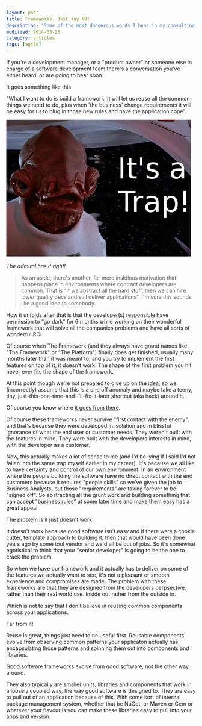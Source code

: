 ```yaml
---
layout: post
title: Frameworks. Just say NO!
description: "Some of the most dangerous words I hear in my consulting travels are 'we're building a framework'. It's a compelling idea but it never works out well. Reuse of components is good, but you need them to be useful before they can be reused"
modified: 2014-03-25
category: articles
tags: [agile]
---
```


If you're a development manager, or a "product owner" or someone else in charge of a software development team there's a conversation you've either heard, or are going to hear soon.

It goes something like this.

"What I want to do is build a framework. It will let us reuse all the common things we need to do, plus when 'the business' change requirements it will be easy for us to plug in those new rules and have the application cope".

![](../postimages/itsatrap.jpg)

*The admiral has it right!*

> As an aside, there's another, far more insidious motivation that happens place in environments where contract developers are common. That is "if we abstract all the hard stuff, then we can hire lower quality devs and still deliver applications". I'm sure this sounds like a good idea to somebody.

How it unfolds after that is that the developer(s) responsible have permission to "go dark" for 6 months while working on their wonderful framework that will solve all the companies problems and have all sorts of wonderful ROI.

Of course when The Framework (and they always have grand names like "The Framework" or "The Platform") finally does get finished, usually many months later than it was meant to, and you try to implement the first features on top of it, it doesn't work. The shape of the first problem you hit never ever fits the shape of the framework.

At this point though we're not prepared to give up on the idea, so we (incorrectly) assume that this is a one off anomaly and maybe take a teeny, tiny, just-this-one-time-and-I'll-fix-it-later shortcut (aka hack) around it.

Of course you know where [it goes from there](http://en.wikipedia.org/wiki/Broken_windows_theory).

Of course these frameworks never survive "first contact with the enemy", and that's because they were developed in isolation and in blissful ignorance of what the end user or customer needs. They weren't built with the features in mind. They were built with the developers interests in mind, with the developer as a customer.

Now, this actually makes a lot of sense to me (and I'd be lying if I said I'd not fallen into the same trap myself earlier in my career). It's because we all like to have certainty and control of our own environment. In an environment where the people building the software have no direct contact with the end customers because it requires "people skills" so we've given the job to Business Analysts, but those "requirements" are taking forever to be "signed off". So abstracting all the grunt work and building something that can accept "business rules" at some later time and make them easy has a great appeal.

The problem is it just doesn't work.

It doesn't work because good software isn't easy and if there were a cookie cutter, template approach to building it, then that would have been done years ago by some tool vendor and we'd all be out of jobs. So it's somewhat egotistical to think that your "senior developer" is going to be the one to crack the problem. 

So when we have our framework and it actually has to deliver on some of the features we actually want to see, it's not a pleasant or smooth experience and compromises are made. The problem with these frameworks are that they are designed from the developers perpsective, rather than their real world use. Inside out rather from the outside in. 

Which is not to say that I don't believe in reusing common components across your applications.

Far from it! 


Reuse is great, things just need to ne useful first. Reusable components evolve from observing common patterns your applicaton actually has, encapsulating those patterns and spinning them out into components and libraries. 

Good software frameworks evolve from good software, not the other way around.

They also typically are smaller units, libraries and components that work in a loosely coupled way, the way good software is designed to. They are easy to pull out of an application because of this. With some sort of internal package management system, whether that be NuGet, or Maven or Gem or whatever your flavour is you can make these libraries easy to pull into your apps and version. 